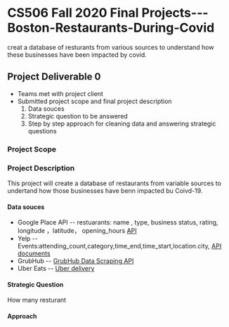 # CS506 Fall 2020 Final Projects--- Boston-Restaurants-During-Covid
creat a database of resturants from various sources to understand how these businesses have been impacted by covid.

## Project Deliverable 0
- Teams met with project client
- Submitted project scope and  final project description
  1. Data souces
  2. Strategic question to be answered
  3. Step by step approach for cleaning data and answering strategic questions

### Project Scope
  

### Project Description

  This project will create a database of restaurants from variable sources to undertand how those businesses have benn impacted bu Coivd-19. 

#### Data souces
  - Google Place API --  restuarants: name , type, business status, rating, longitude ，latitude， opening_hours [API](https://developers.google.com/places/web-service/details)
  - Yelp -- Events:attending_count,category,time_end,time_start,location.city, [API documents](https://www.yelp.com/developers/documentation/v3/event)
  - GrubHub -- [GrubHub Data Scraping API](https://stevesie.com/apps/grubhub-api) 
  - Uber Eats  --  [Uber delivery](https://www.ubereats.com/)
  
#### Strategic Question
  How many resturant 
#### Approach


